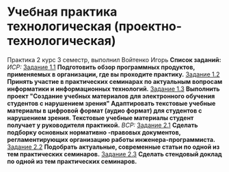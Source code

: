 # Учебная практика технологическая (проектно-технологическая)
Практика 2 курс 3 семестр, выполнил Войтенко Игорь
**Список заданий:**
*ИСР:*
[Задание 1.1](https://github.com/Igor-voy/3sem-practice/blob/master/%D0%97%D0%B0%D0%B4%D0%B0%D0%BD%D0%B8%D0%B5%201.1.pdf)
**Подготовить  обзор программных продуктов, применяемых в организации, где вы проходите практику.**
[Задание 1.2](https://github.com/Igor-voy/3sem-practice/blob/master/%D0%97%D0%B0%D0%B4%D0%B0%D0%BD%D0%B8%D0%B5%201.2.pdf)
**Принять участие в практических семинарах по актуальным вопросам информатики и информационных технологий.**
[Задание 1.3]()
**Выполнить проект "Создание учебных материалов для электронного обучения студентов с нарушением зрения"
Адаптировать текстовые учебные материалы в цифровой формат (аудио формат) для студентов с нарушением зрения.
Текстовые учебные материалы студент получает у руководителя практикой.**
*ВСР:*
[Задание 2.1](https://github.com/Igor-voy/3sem-practice/blob/master/%D0%97%D0%B0%D0%B4%D0%B0%D0%BD%D0%B8%D0%B5%202.1.pdf)
**Сделать подборку основных нормативно -правовых документов, регламентирующих организацию работы инженера-программиста.**
[Задание 2.2](https://github.com/Igor-voy/3sem-practice/blob/master/%D0%97%D0%B0%D0%B4%D0%B0%D0%BD%D0%B8%D0%B5%202.2.pdf)
**Подобрать актуальные, современные статьи по одной из тем практических семинаров.**
[Задание 2.3](https://github.com/Igor-voy/3sem-practice/blob/master/%D0%97%D0%B0%D0%B4%D0%B0%D0%BD%D0%B8%D0%B5%202.3.pdf)
**Сделать стендовый доклад по одной из тем практических семинаров.**
